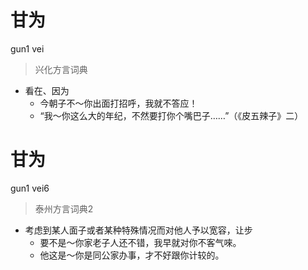 # 甘为
gun1 vei
> 兴化方言词典
- 看在、因为
  - 今朝子不～你出面打招呼，我就不答应！
  - “我～你这么大的年纪，不然要打你个嘴巴子……”（《皮五辣子》二）


# 甘为
gun1 vei6
> 泰州方言词典2
- 考虑到某人面子或者某种特殊情况而对他人予以宽容，让步
  - 要不是～你家老子人还不错，我早就对你不客气唻。
  - 他这是～你是同公家办事，才不好跟你计较的。